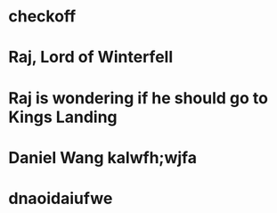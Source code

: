 # checkoff

# Raj, Lord of Winterfell

# Raj is wondering if he should go to Kings Landing
# Daniel Wang kalwfh;wjfa

# dnaoidaiufwe
